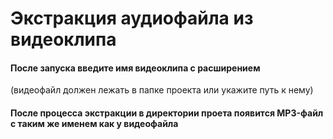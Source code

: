 # Экстракция аудиофайла из видеоклипа
#### После запуска введите имя видеоклипа с расширением
(видеофайл должен лежать в папке проекта или укажите путь к нему)
#### После процесса экстракции в директории проета появится MP3-файл с таким же именем как у видеофайла
